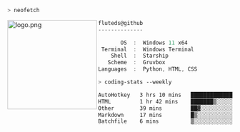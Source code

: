 ```zsh
> neofetch
```

<!--img align="left" src="https://github.com/fluteds.png" alt="logo.png" width="200"/>-->
<img align="left" src="https://external-content.duckduckgo.com/iu/?u=https%3A%2F%2F78.media.tumblr.com%2F975fca5f82161b190efdcaa05ffbd4ec%2Ftumblr_p6q6m9TJF01x3p3jmo1_500.png&f=1&nofb=1" alt="logo.png" width="200"/>

```csharp
fluteds@github
--------------

       OS  :  Windows 11 x64
 Terminal  :  Windows Terminal
    Shell  :  Starship
   Scheme  :  Gruvbox
Languages  :  Python, HTML, CSS
```

```zsh
> coding-stats --weekly
```

<!--START_SECTION:waka-->

```txt
AutoHotkey   3 hrs 10 mins   █████████████▒░░░░░░░░░░░   53.26 %
HTML         1 hr 42 mins    ███████▒░░░░░░░░░░░░░░░░░   28.71 %
Other        39 mins         ██▓░░░░░░░░░░░░░░░░░░░░░░   10.94 %
Markdown     17 mins         █▒░░░░░░░░░░░░░░░░░░░░░░░   04.85 %
Batchfile    6 mins          ▒░░░░░░░░░░░░░░░░░░░░░░░░   01.70 %
```

<!--END_SECTION:waka-->
